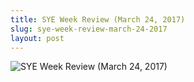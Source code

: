 ```yaml
---
title: SYE Week Review (March 24, 2017)
slug: sye-week-review-march-24-2017
layout: post
---
```


![SYE Week Review (March 24, 2017)](/media_root/file_archive/SYE_Week_Review-_March_24.jpeg "SYE Week Review (March 24, 2017)")
